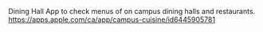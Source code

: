 Dining Hall App to check menus of on campus dining halls and restaurants. 
https://apps.apple.com/ca/app/campus-cuisine/id6445905781


